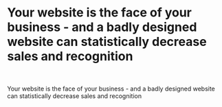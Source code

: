 <h1>Your website is the face of your business - and a badly designed website can statistically decrease sales and recognition</h1>
<br />
<p>Your website is the face of your business - and a badly designed website can statistically decrease sales and
recognition</p>
